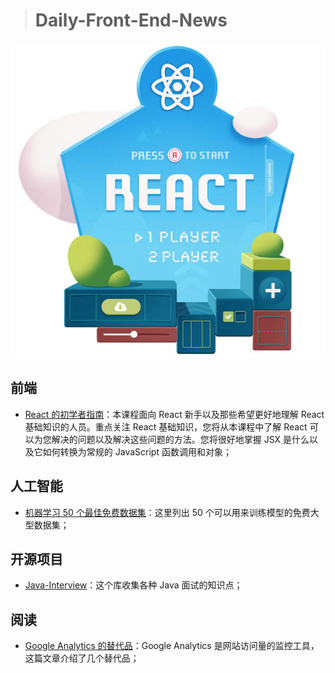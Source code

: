 > # Daily-Front-End-News

[![cover][img]][link]

[img]: https://github.com/fengshangwuqi/Daily-Front-End-News/blob/master/history/2018/07/01/react.jpg "React 的初学者指南"
[link]: https://egghead.io/courses/the-beginner-s-guide-to-react

## 前端

- [React 的初学者指南](https://egghead.io/courses/the-beginner-s-guide-to-react)：本课程面向 React 新手以及那些希望更好地理解 React 基础知识的人员。重点关注 React 基础知识，您将从本课程中了解 React 可以为您解决的问题以及解决这些问题的方法。您将很好地掌握 JSX 是什么以及它如何转换为常规的 JavaScript 函数调用和对象；

## 人工智能

- [机器学习 50 个最佳免费数据集](https://gengo.ai/articles/the-50-best-free-datasets-for-machine-learning/)：这里列出 50 个可以用来训练模型的免费大型数据集；

## 开源项目

- [Java-Interview](https://github.com/crossoverJie/Java-Interview)：这个库收集各种 Java 面试的知识点；

## 阅读

- [Google Analytics 的替代品](https://hitmetrics.io/blog/google-analytics-alternatives)：Google Analytics 是网站访问量的监控工具，这篇文章介绍了几个替代品；
